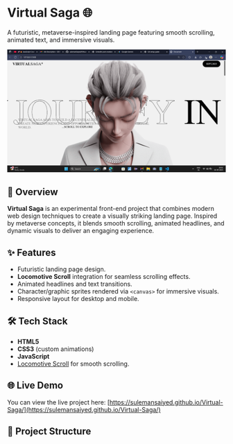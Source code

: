 # Virtual Saga 🌐

A futuristic, metaverse-inspired landing page featuring smooth scrolling, animated text, and immersive visuals.

![Virtual Saga Screenshot](rr/ss.png) <!-- screenshot stored in the review folder -->

## 🚀 Overview
**Virtual Saga** is an experimental front-end project that combines modern web design techniques to create a visually striking landing page. Inspired by metaverse concepts, it blends smooth scrolling, animated headlines, and dynamic visuals to deliver an engaging experience.

## ✨ Features
- Futuristic landing page design.
- **Locomotive Scroll** integration for seamless scrolling effects.
- Animated headlines and text transitions.
- Character/graphic sprites rendered via `<canvas>` for immersive visuals.
- Responsive layout for desktop and mobile.

## 🛠️ Tech Stack
- **HTML5**
- **CSS3** (custom animations)
- **JavaScript**
- [Locomotive Scroll](https://github.com/locomotivemtl/locomotive-scroll) for smooth scrolling.

## 🌐 Live Demo
You can view the live project here: [https://sulemansaiyed.github.io/Virtual-Saga/](https://sulemansaiyed.github.io/Virtual-Saga/)

## 📂 Project Structure
